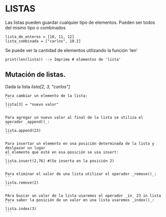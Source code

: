 # LISTAS

Las listas pueden guardar cualquier tipo de elementos. 
Pueden ser todos del mismo tipo o combinados
```
lista_de_enteros = [10, 11, 12]
lista_combinada = ["carlos", 10.2]
```

Se puede ver la cantidad de elementos utilizando la función 'len'
```
print(len(lista)) --> Imprime # elementos de 'lista'
```

## Mutación de listas.

Dada la lista _lista[2, 3, "carlos"]_
    
    Para cambiar un elemento de la lista: 
    ```
    lista[3] = "nuevo valor"
    ```
    
    Para agregar un nuevo valor al final de la lista se utiliza el operador _append()_: 
    ```
    lista.append(23)
    ```
    
    Para insertar un elemento en una posición determinada de la lista y deslpazar un lugar 
    el elemento que esté en esa posición se usa insert:
    ```
    lista.insert(2,76) #(Se inserta en la posición 2)
    ```
    
    Para eliminar el valor de una lista utilizar el operador _remove()_: 
    ```
    lista.remove(2)
    ```

    PAra buscar un valor de la lista usaremos el operador _in_ 23 in lista
    Para saber la posición de un valor en una lista usaremos _index()_:
    ```
    lista.index(3)
    ```
